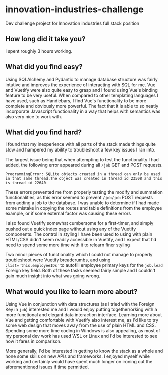 # innovation-industries-challenge
Dev challenge project for Innovation industries full stack position

## How long did it take you?

I spent roughly 3 hours working.

## What did you find easy?

Using SQLAlchemy and Pydantic to manage database structure was fairly intutive and improves the experience of interacting with SQL for me.
Vue and Vuetify were also quite easy to grasp and I found using Vue's binding feature to be very useful. When compared to other templating languages I have used,
such as Handlebars, I find Vue's functionality to be more complete and obviously more powerful. The fact that it is able to so neatly incorporate Javascript functionality in a way that helps with semantics was also very nice to work with.

## What did you find hard?

I found that my inexperience with all parts of the stack made things quite slow and hampered my ability to troubleshoot a few key issues I ran into. 

The largest issue being that when attempting to test the functionality I had added, the following error appeared during all `/job` GET and POST requests.

    ProgrammingError: SQLite objects created in a thread can only be used in that same thread.The object was created in thread id 23508 and this is thread id 22640

These errors prevented me from properly testing the modify and summation functionalities, as this error seemed to prevent `/job/job` POST requests from adding a job to the database. I was unable to determine if I had made some mistake in copying the routes and table definitions from the employee example, or if some external factor was causing these errors

I also found Vuetify somewhat cumbersome for a first-timer, and simply pushed out a quick index page without using any of the Vuetify components. The control in styling I have been used to using with plain HTML/CSS didn't seem readily accessible in Vuetify, and I expect that I'd need to spend some more time with it to relearn finer styling

Two minor pieces of functionality which I could not manage to properly troubleshoot were Vuetify breadcrumbs, and using `:list='this.employeeIDs'` to autofill employee 
primary keys for the `job.lead` Foreign key field. Both of these tasks seemed fairly simple and I couldn't gain much insight into what was going wrong.

## What would you like to learn more about?

Using Vue in conjunction with data structures (as I tried with the Foreign Key in `job`) interested me and I would enjoy putting together/orking with a more functional and elegant data interaction interface. Learning more about Vue and getting comfortable with Vuetify also interest me, as I'd like to try some web design that moves away from the use of plain HTML and CSS. Spending some more time coding in Windows is also appealing, as most of my personal dev work has used WSL or Linux and I'd be interested to see how it fares in comparison.

More generally, I'd be interested in getting to know the stack as a whole and hone some skills on new APIs and frameworks. I enjoyed myself while working and certainly would have spent much longer on ironing out the aforementioned issues if time permitted. 
